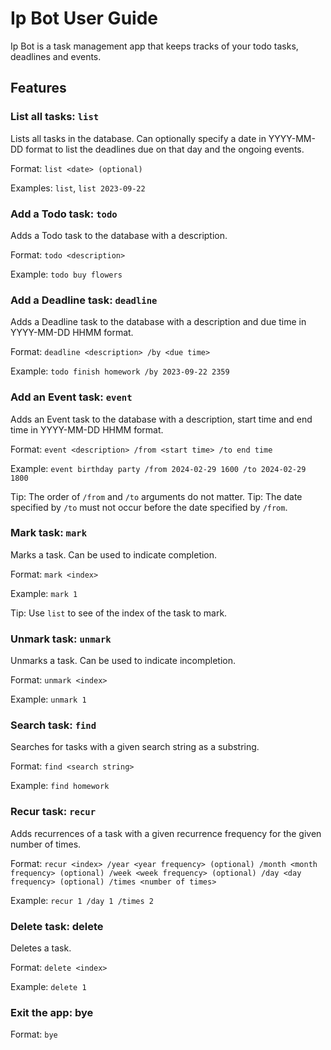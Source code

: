 # Ip Bot User Guide

Ip Bot is a task management app that keeps tracks of 
your todo tasks, deadlines and events.

## Features 

### List all tasks: `list`

Lists all tasks in the database.
Can optionally specify a date in YYYY-MM-DD format 
to list the deadlines due on that day and the ongoing events.

Format: `list <date> (optional)`

Examples: `list`, `list 2023-09-22`

### Add a Todo task: `todo`

Adds a Todo task to the database with a description.

Format: `todo <description>`

Example: `todo buy flowers`

### Add a Deadline task: `deadline`

Adds a Deadline task to the database with a description 
and due time in YYYY-MM-DD HHMM format.

Format: `deadline <description> /by <due time>`

Example: `todo finish homework /by 2023-09-22 2359`

### Add an Event task: `event`

Adds an Event task to the database with a description,
start time and end time in YYYY-MM-DD HHMM format.

Format: `event <description> /from <start time> /to end time`

Example: `event birthday party /from 2024-02-29 1600 /to 2024-02-29 1800`

Tip: The order of `/from` and `/to` arguments do not matter.
Tip: The date specified by `/to` must not occur before 
the date specified by `/from`.

### Mark task: `mark`

Marks a task. Can be used to indicate completion.

Format: `mark <index>`

Example: `mark 1`

Tip: Use `list` to see of the index of the task to mark.

### Unmark task: `unmark`

Unmarks a task. Can be used to indicate incompletion.

Format: `unmark <index>`

Example: `unmark 1`

### Search task: `find`

Searches for tasks with a given search string as a substring.

Format: `find <search string>`

Example: `find homework`

### Recur task: `recur`

Adds recurrences of a task with a given recurrence frequency
for the given number of times.

Format: `recur <index> /year <year frequency> (optional) /month <month frequency> (optional)
/week <week frequency> (optional) /day <day frequency> (optional) /times <number of times>`

Example: `recur 1 /day 1 /times 2`

### Delete task: delete

Deletes a task.

Format: `delete <index>`

Example: `delete 1`

### Exit the app: bye

Format: `bye`
